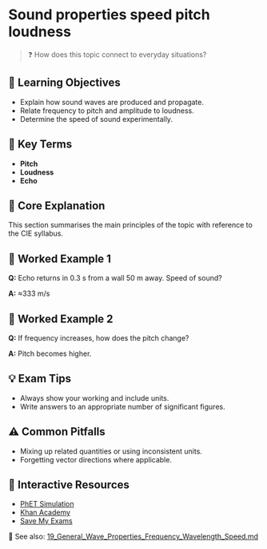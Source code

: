 # Sound properties speed pitch loudness

> ❓ How does this topic connect to everyday situations?

<!--
Gamma Metadata:
Course: IGCSE Physics Year 10
Topic: Sound properties speed pitch loudness
-->

## 🎯 Learning Objectives
- Explain how sound waves are produced and propagate.
- Relate frequency to pitch and amplitude to loudness.
- Determine the speed of sound experimentally.

## 🔑 Key Terms
- **Pitch**
- **Loudness**
- **Echo**

## 📘 Core Explanation
This section summarises the main principles of the topic with reference to the CIE syllabus.

## 🧮 Worked Example 1
**Q:** Echo returns in 0.3 s from a wall 50 m away. Speed of sound?

**A:** ≈333 m/s

## 🧮 Worked Example 2
**Q:** If frequency increases, how does the pitch change?

**A:** Pitch becomes higher.

## 💡 Exam Tips
- Always show your working and include units.
- Write answers to an appropriate number of significant figures.

## ⚠️ Common Pitfalls
- Mixing up related quantities or using inconsistent units.
- Forgetting vector directions where applicable.

## 🔗 Interactive Resources
- [PhET Simulation](https://phet.colorado.edu/en/simulation/sound)
- [Khan Academy](https://www.khanacademy.org/science/physics)
- [Save My Exams](https://www.savemyexams.co.uk/)

📎 See also: [19_General_Wave_Properties_Frequency_Wavelength_Speed.md](19_General_Wave_Properties_Frequency_Wavelength_Speed.md)
